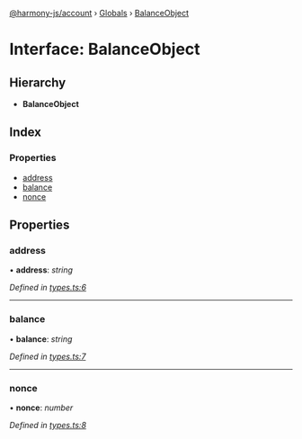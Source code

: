 [@harmony-js/account](../README.md) › [Globals](../globals.md) › [BalanceObject](balanceobject.md)

# Interface: BalanceObject

## Hierarchy

* **BalanceObject**

## Index

### Properties

* [address](balanceobject.md#address)
* [balance](balanceobject.md#balance)
* [nonce](balanceobject.md#nonce)

## Properties

###  address

• **address**: *string*

*Defined in [types.ts:6](https://github.com/FireStack-Lab/Harmony-sdk-core/blob/ad01043/packages/harmony-account/src/types.ts#L6)*

___

###  balance

• **balance**: *string*

*Defined in [types.ts:7](https://github.com/FireStack-Lab/Harmony-sdk-core/blob/ad01043/packages/harmony-account/src/types.ts#L7)*

___

###  nonce

• **nonce**: *number*

*Defined in [types.ts:8](https://github.com/FireStack-Lab/Harmony-sdk-core/blob/ad01043/packages/harmony-account/src/types.ts#L8)*
